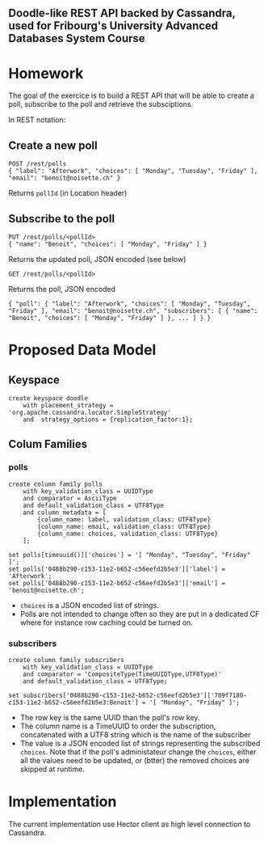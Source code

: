 Doodle-like REST API backed by Cassandra, used for Fribourg's University Advanced Databases System Course
----

# Homework

The goal of the exercice is to build a REST API that will be able to create a poll, subscribe to the poll and retrieve the subsciptions.

In REST notation:

## Create a new poll

    POST /rest/polls
    { "label": "Afterwork", "choices": [ "Monday", "Tuesday", "Friday" ], "email": "benoit@noisette.ch" }

Returns ``pollId`` (in Location header)

## Subscribe to the poll

	PUT /rest/polls/<pollId>
	{ "name": "Benoit", "choices": [ "Monday", "Friday" ] }

Returns the updated poll, JSON encoded (see below)

	GET /rest/polls/<pollId>

Returns the poll, JSON encoded

	{ "poll": { "label": "Afterwork", "choices": [ "Monday", "Tuesday", "Friday" ], "email": "benoit@noisette.ch", "subscribers": [ { "name": "Benoit", "choices": [ "Monday", "Friday" ] }, ... ] } }

# Proposed Data Model

## Keyspace

	create keyspace doodle 
		with placement_strategy = 'org.apache.cassandra.locator.SimpleStrategy' 
		and  strategy_options = {replication_factor:1};

## Colum Families

### polls
	create column family polls 
		with key_validation_class = UUIDType 
		and comparator = AsciiType
		and default_validation_class = UTF8Type
		and column_metadata = [
			{column_name: label, validation_class: UTF8Type}
			{column_name: email, validation_class: UTF8Type}
			{column_name: choices, validation_class: UTF8Type}
		];

	set polls[timeuuid()]['choices'] = '[ "Monday", "Tuesday", "Friday" ]';
	set polls['0488b290-c153-11e2-b652-c56eefd2b5e3']['label'] = 'Afterwork';
	set polls['0488b290-c153-11e2-b652-c56eefd2b5e3']['email'] = 'benoit@noisette.ch';

- ``choices`` is a JSON encoded list of strings.
- Polls are not intended to change often so they are put in a dedicated CF where for instance row caching could be turned on.

### subscribers

	create column family subscribers
		with key_validation_class = UUIDType
		and comparator = 'CompositeType(TimeUUIDType,UTF8Type)'
		and default_validation_class = UTF8Type;

	set subscribers['0488b290-c153-11e2-b652-c56eefd2b5e3']['709f7180-c153-11e2-b652-c56eefd2b5e3:Benoit'] = '[ "Monday", "Friday" ]';

- The row key is the same UUID than the poll's row key.
- The column name is a TimeUUID to order the subscription, concatenated with a UTF8 string which is the name of the subscriber
- The value is a JSON encoded list of strings representing the subscribed ``choices``. Note that if the poll's administateur change the ``choices``, either all the values need to be updated, or (btter) the removed choices are skipped at runtime.

# Implementation

The current implementation use Hector client as high level connection to Cassandra.

